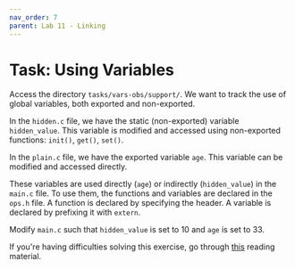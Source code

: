```yaml
---
nav_order: 7
parent: Lab 11 - Linking
---
```


# Task: Using Variables

Access the directory `tasks/vars-obs/support/`.
We want to track the use of global variables, both exported and non-exported.

In the `hidden.c` file, we have the static (non-exported) variable `hidden_value`.
This variable is modified and accessed using non-exported functions: `init()`, `get()`, `set()`.

In the `plain.c` file, we have the exported variable `age`.
This variable can be modified and accessed directly.

These variables are used directly (`age`) or indirectly (`hidden_value`) in the `main.c` file.
To use them, the functions and variables are declared in the `ops.h` file.
A function is declared by specifying the header.
A variable is declared by prefixing it with `extern`.

Modify `main.c` such that `hidden_value` is set to 10 and `age` is set to 33.

If you're having difficulties solving this exercise, go through [this](../../reading/linking.md) reading material.
